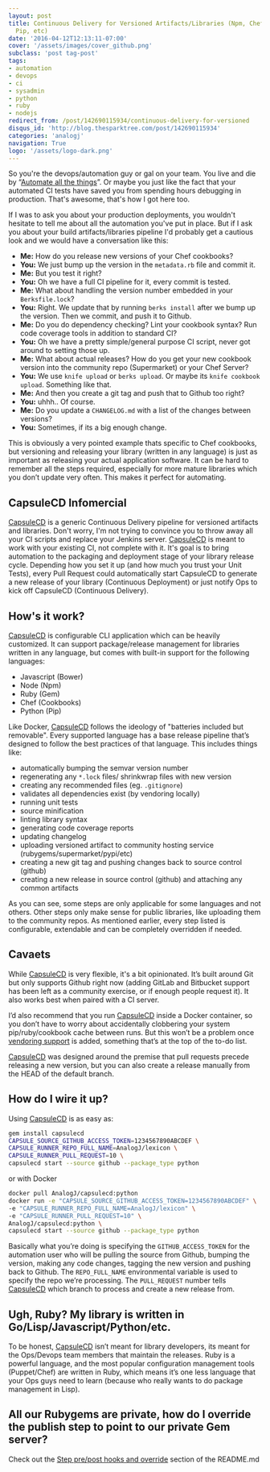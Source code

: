 ```yaml
---
layout: post
title: Continuous Delivery for Versioned Artifacts/Libraries (Npm, Chef, Gems, Bower,
  Pip, etc)
date: '2016-04-12T12:13:11-07:00'
cover: '/assets/images/cover_github.png'
subclass: 'post tag-post'
tags:
- automation
- devops
- ci
- sysadmin
- python
- ruby
- nodejs
redirect_from: /post/142690115934/continuous-delivery-for-versioned
disqus_id: 'http://blog.thesparktree.com/post/142690115934'
categories: 'analogj'
navigation: True
logo: '/assets/logo-dark.png'
---
```

So you're the devops/automation guy or gal on your team. You live and die by “[Automate all the things](https://memegenerator.net/instance/9449708)”. Or maybe you just like the fact that your automated CI tests have saved you from spending hours debugging in production. That's awesome, that's how I got here too.

If I was to ask you about your production deployments, you wouldn't hesitate to tell me about all the automation you've put in place. But if I ask you about your build artifacts/libraries pipeline I'd probably get a cautious look and we would have a conversation like this:

- __Me:__ How do you release new versions of your Chef cookbooks?
- __You:__ We just bump up the version in the `metadata.rb` file and commit it.
- __Me:__ But you test it right?
- __You:__ Oh we have a full CI pipeline for it, every commit is tested.
- __Me:__ What about handling the version number embedded in your `Berksfile.lock`?
- __You:__ Right. We update that by running `berks install` after we bump up the version. Then we commit, and push it to Github.
- __Me:__ Do you do dependency checking? Lint your cookbook syntax? Run code coverage tools in addition to standard CI?
- __You:__ Oh we have a pretty simple/general purpose CI script, never got around to setting those up.
- __Me:__ What about actual releases? How do you get your new cookbook version into the community repo (Supermarket) or your Chef Server?
- __You:__ We use `knife upload` or `berks upload`. Or maybe its `knife cookbook upload`. Something like that.
- __Me:__ And then you create a git tag and push that to Github too right?
- __You:__ uhhh.. Of course.
- __Me:__ Do you update a `CHANGELOG.md` with a list of the changes between versions?
- __You:__ Sometimes, if its a big enough change.

This is obviously a very pointed example thats specific to Chef cookbooks, but versioning and releasing your library (written in any language) is just as important as releasing your actual application software. It can be hard to remember all the steps required, especially for more mature libraries which you don’t update very often. This makes it perfect for automating.

## CapsuleCD Infomercial

[CapsuleCD](https://github.com/AnalogJ/capsulecd) is a generic Continuous Delivery pipeline for versioned artifacts and libraries. Don't worry, I'm not trying to convince you to throw away all your CI scripts and replace your Jenkins server. [CapsuleCD](https://github.com/AnalogJ/capsulecd) is meant to work with your existing CI, not complete with it. It's goal is to bring automation to the packaging and deployment stage of your library release cycle.
Depending how you set it up (and how much you trust your Unit Tests), every Pull Request could automatically start CapsuleCD to generate a new release of your library (Continuous Deployment) or just notify Ops to kick off CapsuleCD (Continuous Delivery).

<div class="github-widget" data-repo="AnalogJ/capsulecd"></div>

## How's it work?

[CapsuleCD](https://github.com/AnalogJ/capsulecd) is configurable CLI application which can be heavily customized. It can support package/release management for libraries written in any language, but comes with built-in support for the following languages:

- Javascript (Bower)
- Node (Npm)
- Ruby (Gem)
- Chef (Cookbooks)
- Python (Pip)

Like Docker, [CapsuleCD](https://github.com/AnalogJ/capsulecd) follows the ideology of "batteries included but removable". Every supported language has a base release pipeline that’s designed to follow the best practices of that language. This includes things like:

- automatically bumping the semvar version number
- regenerating any `*.lock` files/ shrinkwrap files with new version
- creating any recommended files (eg. `.gitignore`)
- validates all dependencies exist (by vendoring locally)
- running unit tests
- source minification
- linting library syntax
- generating code coverage reports
- updating changelog
- uploading versioned artifact to community hosting service (rubygems/supermarket/pypi/etc)
- creating a new git tag and pushing changes back to source control (github)
- creating a new release in source control (github) and attaching any common artifacts

As you can see, some steps are only applicable for some languages and not others. Other steps only make sense for public libraries, like uploading them to the community repos. As mentioned earlier, every step listed is configurable, extendable and can be completely overridden if needed.

## Cavaets

While [CapsuleCD](https://github.com/AnalogJ/capsulecd) is very flexible, it's a bit opinionated. It’s built around Git but only supports Github right now (adding GitLab and Bitbucket support has been left as a community exercise, or if enough people request it). It also works best when paired with a CI server.

I’d also recommend that you run [CapsuleCD](https://github.com/AnalogJ/capsulecd) inside a Docker container, so you don’t have to worry about accidentally clobbering your system pip/ruby/cookbook cache between runs. But this won’t be a problem once [vendoring support](https://github.com/AnalogJ/capsulecd/issues/25) is added, something that’s at the top of the to-do list.

[CapsuleCD](https://github.com/AnalogJ/capsulecd) was designed around the premise that pull requests precede releasing a new version, but you can also create a release manually from the HEAD of the default branch.

## How do I wire it up?

Using [CapsuleCD](https://github.com/AnalogJ/capsulecd) is as easy as:

```bash
gem install capsulecd
CAPSULE_SOURCE_GITHUB_ACCESS_TOKEN=1234567890ABCDEF \
CAPSULE_RUNNER_REPO_FULL_NAME=AnalogJ/lexicon \
CAPSULE_RUNNER_PULL_REQUEST=10 \
capsulecd start --source github --package_type python
```
or with Docker

```bash
docker pull AnalogJ/capsulecd:python
docker run -e "CAPSULE_SOURCE_GITHUB_ACCESS_TOKEN=1234567890ABCDEF" \
-e "CAPSULE_RUNNER_REPO_FULL_NAME=AnalogJ/lexicon" \
-e "CAPSULE_RUNNER_PULL_REQUEST=10" \
AnalogJ/capsulecd:python \
capsulecd start --source github --package_type python
```

Basically what you’re doing is specifying the `GITHUB_ACCESS_TOKEN` for the automation user who will be pulling the source from Github, bumping the version, making any code changes, tagging the new version and pushing back to Github.
The `REPO_FULL_NAME` environmental variable is used to specify the repo we’re processing.
The `PULL_REQUEST` number tells [CapsuleCD](https://github.com/AnalogJ/capsulecd) which branch to process and create a new release from.

## Ugh, Ruby? My library is written in Go/Lisp/Javascript/Python/etc.

To be honest, [CapsuleCD](https://github.com/AnalogJ/capsulecd) isn’t meant for library developers, its meant for the Ops/Devops team members that maintain the releases. Ruby is a powerful language, and the most popular configuration management tools (Puppet/Chef) are written in Ruby, which means it’s one less language that your Ops guys need to learn (because who really wants to do package management in Lisp).

## All our Rubygems are private, how do I override the publish step to point to our private Gem server?

Check out the [Step pre/post hooks and override](https://github.com/AnalogJ/capsulecd/blob/master/README.md#step-prepost-hooks-and-overrides) section of the README.md


<div class="github-widget" data-repo="AnalogJ/capsulecd"></div>
